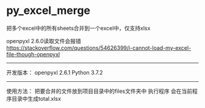 # py_excel_merge
把多个excel中的所有sheets合并到一个excel中，仅支持xlsx

openpyxl 2.6.0读取文件会报错 https://stackoverflow.com/questions/54626399/i-cannot-load-my-excel-file-though-openpyxl

---

开发版本：
openpyxl 2.6.1
Python 3.7.2

---
使用方法：
  把要合并的文件放到项目目录中的files文件夹中
  执行程序
  会在当前程序目录中生成total.xlsx
